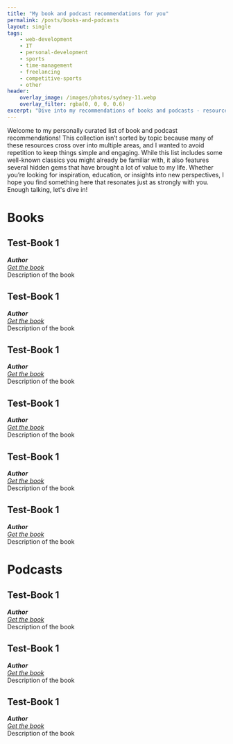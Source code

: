 ```yaml
---
title: "My book and podcast recommendations for you"
permalink: /posts/books-and-podcasts
layout: single
tags:
    - web-development
    - IT
    - personal-development
    - sports
    - time-management
    - freelancing
    - competitive-sports
    - other
header:
    overlay_image: /images/photos/sydney-11.webp
    overlay_filter: rgba(0, 0, 0, 0.6)
excerpt: "Dive into my recommendations of books and podcasts - resources to benefit your life and broaden your horizons. I hope these help you as much as they helped me!"
---
```


Welcome to my personally curated list of book and podcast recommendations! 
This collection isn’t sorted by topic because many of these resources cross over into multiple areas, 
and I wanted to avoid repetition to keep things simple and engaging. 
While this list includes some well-known classics you might already be familiar with, 
it also features several hidden gems that have brought a lot of value to my life. 
Whether you’re looking for inspiration, education, or insights into new perspectives, 
I hope you find something here that resonates just as strongly with you. Enough talking, let's dive in! 

<h1 class="highlight-color">Books</h1>

## Test-Book 1
***Author***   
*[Get the book](#)*  
Description of the book   

## Test-Book 1
***Author***   
*[Get the book](#)*  
Description of the book

## Test-Book 1
***Author***   
*[Get the book](#)*  
Description of the book

## Test-Book 1
***Author***   
*[Get the book](#)*  
Description of the book

## Test-Book 1
***Author***   
*[Get the book](#)*  
Description of the book

## Test-Book 1
***Author***   
*[Get the book](#)*  
Description of the book


<h1 class="highlight-color">Podcasts</h1>

## Test-Book 1
***Author***   
*[Get the book](#)*  
Description of the book   

## Test-Book 1
***Author***   
*[Get the book](#)*  
Description of the book   

## Test-Book 1
***Author***   
*[Get the book](#)*  
Description of the book   

